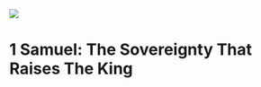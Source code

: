 <img class="intro-right" src="/images/art-david.jpg">

# 1 Samuel: The Sovereignty That Raises The King
